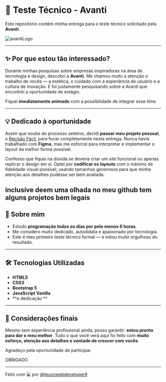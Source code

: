 # 🚀 Teste Técnico - Avanti

Este repositório contém minha entrega para o teste técnico solicitado pela **Avanti**.

![avantiLogo](https://github.com/user-attachments/assets/ebe68e65-f101-4ca2-8184-cc2f24d4fd26)


---

## ✨ Por que estou tão interessado?

Durante minhas pesquisas sobre empresas inspiradoras na área de tecnologia e design, descobri a **Avanti**. Me chamou muito a atenção o trabalho de vocês — a estética, o cuidado com a experiência do usuário e a cultura de inovação. E foi justamente pesquisando sobre a Avanti que encontrei a oportunidade de estágio.

Fiquei **imediatamente animado** com a possibilidade de integrar esse time.

---

## 💡 Dedicado à oportunidade

Assim que soube do processo seletivo, decidi **pausar meu projeto pessoal**, o [Recisão Fácil](https://github.com/teuzowebdeveloper9/projeto), para focar completamente nesta entrega. Nunca havia trabalhado com **Figma**, mas me esforcei para interpretar e implementar o layout da melhor forma possível.

Confesso que fiquei na dúvida se deveria criar um site funcional ou apenas replicar o design em si. Optei por **codificar os layouts** com o máximo de fidelidade visual possível, usando tamanhos generosos para que minha atenção aos detalhes pudesse ser bem avaliada.

inclusive deem uma olhada no meu github tem alguns projetos bem legais 
---

## 🧠 Sobre mim

- Estudo **programação todos os dias por pelo menos 6 horas**.
- Me considero muito dedicado, autodidata e apaixonado por tecnologia.
- Este é meu primeiro teste técnico formal — e estou muito orgulhoso do resultado.

---

## 🛠️ Tecnologias Utilizadas

- **HTML5**
- **CSS3**
- **Bootstrap 5**
- **JavaScript Vanilla**
- **e dedicação **

---

## 🙌 Considerações finais

Mesmo sem experiência profissional ainda, posso garantir: **estou pronto para dar o meu melhor**. Tudo o que você verá aqui foi feito com **muito esforço, atenção aos detalhes e vontade de crescer com vocês**.

Agradeço pela oportunidade de participar.

OBRIGADO 

---

Feito com 💻 por [@teuzowebdeveloper9](https://github.com/teuzowebdeveloper9)
